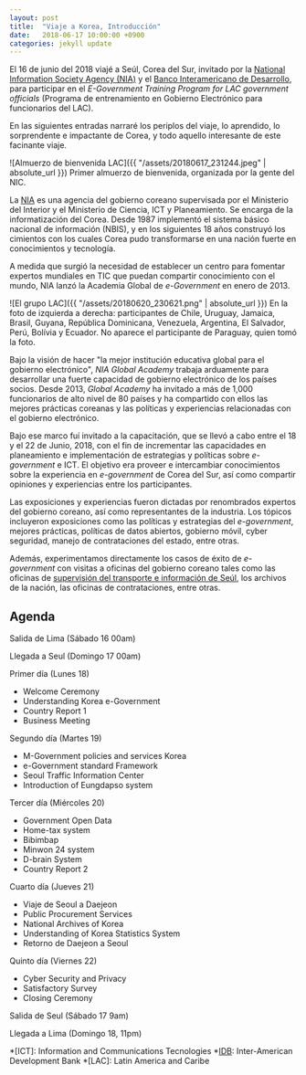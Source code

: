 ```yaml
---
layout: post
title:  "Viaje a Korea, Introducción"
date:   2018-06-17 10:00:00 +0900
categories: jekyll update
---
```


El 16 de junio del 2018 viajé a Seúl, Corea del Sur, invitado por la [National Information Society Agency (NIA)][nia] y el [Banco Interamericano de Desarrollo][idb], para participar en el *E-Government Training Program for LAC government officials* (Programa de entrenamiento en Gobierno Electrónico para funcionarios del LAC). 

En las siguientes entradas narraré los periplos del viaje, lo aprendido, lo sorprendente e impactante de Corea, y todo aquello interesante de este facinante viaje.

![Almuerzo de bienvenida LAC]({{ "/assets/20180617_231244.jpeg" | absolute_url }})
Primer almuerzo de bienvenida, organizada por la gente del NIC.

La [NIA][nia] es una agencia del gobierno coreano supervisada por el Ministerio del Interior y el Ministerio de Ciencia, ICT y Planeamiento. Se encarga de la informatización del Corea. Desde 1987 implementó el sistema básico nacional de información (NBIS), y en los siguientes 18 años construyó los cimientos con los cuales Corea pudo transformarse en una nación fuerte en conocimientos y tecnología.

A medida que surgió la necesidad de establecer un centro para fomentar expertos mundiales en TIC que puedan compartir conocimiento con el mundo, NIA lanzó la Academia Global de _e-Government_ en enero de 2013.

![El grupo LAC]({{ "/assets/20180620_230621.png" | absolute_url }})
En la foto de izquierda a derecha: participantes de Chile, Uruguay, Jamaica, Brasil, Guyana, República Dominicana, Venezuela, Argentina, El Salvador, Perú, Bolívia y Ecuador. No aparece el participante de Paraguay, quien tomó la foto. 


Bajo la visión de hacer "la mejor institución educativa global para el gobierno electrónico", _NIA Global Academy_ trabaja arduamente para desarrollar una fuerte capacidad de gobierno electrónico de los países socios. Desde 2013, _Global Academy_ ha invitado a más de 1,000 funcionarios de alto nivel de 80 países y ha compartido con ellos las mejores prácticas coreanas y las políticas y experiencias relacionadas con el gobierno electrónico.

Bajo ese marco fuí invitado a la capacitación, que se llevó a cabo entre el 18 y el 22 de Junio, 2018, con el fin de incrementar las capacidades en planeamiento e implementación de  estrategias y políticas sobre _e-government_ e ICT. El objetivo era proveer e intercambiar conocimientos sobre la experiencia en _e-government_ de Corea del Sur, así como compartir opiniones y experiencias entre los participantes. 

Las exposiciones y experiencias fueron dictadas por renombrados expertos del gobierno coreano, así como representantes de la industria. Los tópicos incluyeron exposiciones  como las políticas y estrategias del _e-government_, mejores prácticas, políticas de datos abiertos, gobierno móvil, cyber seguridad, manejo de contrataciones del estado, entre otras.

Además, experimentamos directamente los casos de éxito de _e-government_ con visitas a oficinas del gobierno coreano tales como las oficinas de [supervisión del transporte e información de Seúl][topis], los archivos de la nación, las oficinas de contrataciones, entre otras.

Agenda
-------
Salida de Lima (Sábado 16 00am)

Llegada a Seul (Domingo 17 00am)

Primer día (Lunes 18)
- Welcome Ceremony
- Understanding Korea e-Government
- Country Report 1
- Business Meeting

Segundo día (Martes 19)
- M-Government policies and services Korea
- e-Government standard Framework
- Seoul Traffic Information Center 
- Introduction of Eungdapso system

Tercer día (Miércoles 20)
- Government Open Data
- Home-tax system
- Bibimbap 
- Minwon 24 system 
- D-brain System 
- Country Report 2

Cuarto día (Jueves 21)
- Viaje de Seoul a Daejeon
- Public Procurement Services 
- National Archives of Korea
- Understanding of Korea Statistics System
- Retorno de Daejeon a Seoul

Quinto día (Viernes 22)
- Cyber Security and Privacy
- Satisfactory Survey
- Closing Ceremony

Salida de Seul (Sábado 17 9am)

Llegada a Lima (Domingo 18, 11pm)

[nia]: http://eng.www.nia.or.kr
[idb]: https://www.iadb.org/en
[topis-en]: http://topis.seoul.go.kr/eng/main/main.jsp
[topis]: http://topis.seoul.go.kr/

*[ICT]: Information and Communications Tecnologies
*[IDB]: Inter-American Development Bank
*[LAC]: Latin America and Caribe
